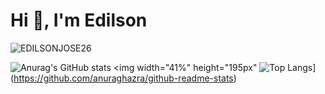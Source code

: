 <h1 align="left">Hi 👋, I'm Edilson</h1>
<p align="left"> <img src="https://komarev.com/ghpvc/?username=EDILSONJOSE26" alt="EDILSONJOSE26" /> </p>

![Anurag's GitHub stats](https://github-readme-stats.vercel.app/api?username=EDILSONJOSE26&show_icons=true&theme=blue_navy)
 <img width="41%" height="195px"
![Top Langs](https://github-readme-stats.vercel.app/api/top-langs/?username=anuraghazra&layout=donut)](https://github.com/anuraghazra/github-readme-stats)
</div>

